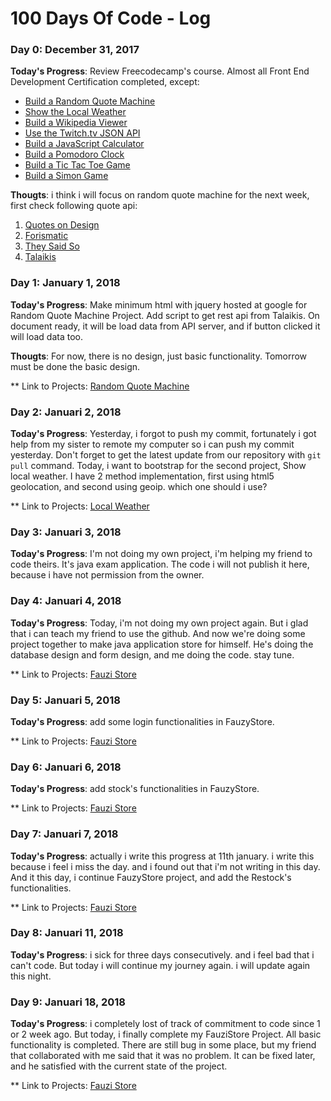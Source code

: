 # 100 Days Of Code - Log

### Day 0: December 31, 2017

**Today's Progress**: Review Freecodecamp's course. Almost all Front End Development Certification completed, except:
* [Build a Random Quote Machine](https://www.freecodecamp.org/challenges/build-a-random-quote-machine)
* [Show the Local Weather](https://www.freecodecamp.org/challenges/show-the-local-weather)
* [Build a Wikipedia Viewer](https://www.freecodecamp.org/challenges/build-a-wikipedia-viewer)
* [Use the Twitch.tv JSON API](https://www.freecodecamp.org/challenges/use-the-twitchtv-json-api)
* [Build a JavaScript Calculator](https://www.freecodecamp.org/challenges/build-a-javascript-calculator)
* [Build a Pomodoro Clock](https://www.freecodecamp.org/challenges/build-a-pomodoro-clock)
* [Build a Tic Tac Toe Game](https://www.freecodecamp.org/challenges/build-a-tic-tac-toe-game)
* [Build a Simon Game](https://www.freecodecamp.org/challenges/build-a-simon-game)

**Thougts**: i think i will focus on random quote machine for the next week, first check following quote api:
1. [Quotes on Design](https://quotesondesign.com/api-v4-0/)
2. [Forismatic](https://forismatic.com/en/api/)
3. [They Said So](https://theysaidso.com/api/)
4. [Talaikis](https://talaikis.com/api/quotes/random/)

### Day 1: January 1, 2018

**Today's Progress**: Make minimum html with jquery hosted at google for Random Quote Machine Project. Add script to get rest api from Talaikis. On document ready, it will be load data from API server, and if button clicked it will load data too. 

**Thougts**: For now, there is no design, just basic functionality. Tomorrow must be done the basic design.

** Link to Projects: [Random Quote Machine](https://github.com/adwiarifin/random-quote-machine)

### Day 2: Januari 2, 2018

**Today's Progress**: Yesterday, i forgot to push my commit, fortunately i got help from my sister to remote my computer so i can push my commit yesterday. Don't forget to get the latest update from our repository with `git pull` command. Today, i want to bootstrap for the second project, Show local weather. I have 2 method implementation, first using html5 geolocation, and second using geoip. which one should i use?

** Link to Projects: [Local Weather](https://github.com/adwiarifin/local-weather)

### Day 3: Januari 3, 2018

**Today's Progress**: I'm not doing my own project, i'm helping my friend to code theirs. It's java exam application. The code i will not publish it here, because i have not permission from the owner.

### Day 4: Januari 4, 2018

**Today's Progress**: Today, i'm not doing my own project again. But i glad that i can teach my friend to use the github. And now we're doing some project together to make java application store for himself. He's doing the database design and form design, and me doing the code. stay tune.

** Link to Projects: [Fauzi Store](https://github.com/adwiarifin/FauziStore)

### Day 5: Januari 5, 2018

**Today's Progress**: add some login functionalities in FauzyStore.

** Link to Projects: [Fauzi Store](https://github.com/adwiarifin/FauziStore)

### Day 6: Januari 6, 2018

**Today's Progress**: add stock's functionalities in FauzyStore.

** Link to Projects: [Fauzi Store](https://github.com/adwiarifin/FauziStore)

### Day 7: Januari 7, 2018

**Today's Progress**: actually i write this progress at 11th january. i write this because i feel i miss the day. and i found out that i'm not writing in this day. And it this day, i continue FauzyStore project, and add the Restock's functionalities.

** Link to Projects: [Fauzi Store](https://github.com/adwiarifin/FauziStore)

### Day 8: Januari 11, 2018
**Today's Progress**: i sick for three days consecutively. and i feel bad that i can't code. But today i will continue my journey again. i will update again this night.

### Day 9: Januari 18, 2018
**Today's Progress**: i completely lost of track of commitment to code since 1 or 2 week ago. But today, i finally complete my FauziStore Project. All basic functionality is completed. There are still bug in some place, but my friend that collaborated with me said that it was no problem. It can be fixed later, and he satisfied with the current state of the project.

** Link to Projects: [Fauzi Store](https://github.com/adwiarifin/FauziStore)